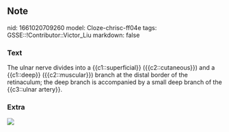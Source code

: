 ## Note
nid: 1661020709260
model: Cloze-chrisc-ff04e
tags: GSSE::!Contributor::Victor_Liu
markdown: false

### Text
The ulnar nerve divides into a {{c1::superficial}} ({{c2::cutaneous}}) and a {{c1::deep}} ({{c2::muscular}}) branch at the distal border of the retinaculum; the deep branch is accompanied by a small deep branch of the {{c3::ulnar artery}}.

### Extra
<img src="paste-a268caed738e62c24dd5576e3d94f73f88762dee.jpg">
